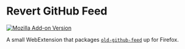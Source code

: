 # Revert GitHub Feed

[![Mozilla Add-on Version](https://img.shields.io/amo/v/revert-github-feed)](https://addons.mozilla.org/en-US/firefox/addon/revert-github-feed/)

A small WebExtension that packages [`old-github-feed`](https://github.com/Gerrit0/old-github-feed) up for Firefox.
